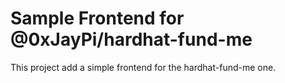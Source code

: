 # Sample Frontend for @0xJayPi/hardhat-fund-me

This project add a simple frontend for the hardhat-fund-me one.

